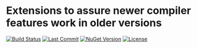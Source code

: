 # Extensions to assure newer compiler features work in older versions
[![Build Status](https://img.shields.io/github/actions/workflow/status/Hawkynt/C--FrameworkExtensions/dotnet.yml?branch=master "Build Status")](https://github.com/Hawkynt/C--FrameworkExtensions/actions)
[![Last Commit](https://img.shields.io/github/last-commit/Hawkynt/C--FrameworkExtensions?branch=master)](https://github.com/Hawkynt/C--FrameworkExtensions/commits/master/Backports)
[![NuGet Version](https://img.shields.io/nuget/v/FrameworkExtensions.Backports)](https://www.nuget.org/packages/FrameworkExtensions.Backports/)
[![License](https://img.shields.io/badge/License-LGPL_3.0-blue)](https://licenses.nuget.org/LGPL-3.0-or-later)